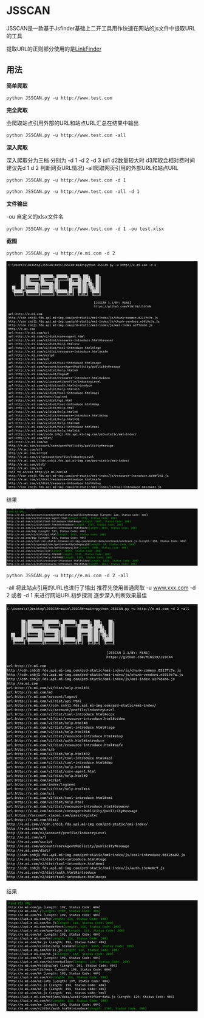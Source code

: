 # JSSCAN

JSSCAN是一款基于Jsfinder基础上二开工具用作快速在网站的js文件中提取URL的工具

提取URL的正则部分使用的是[LinkFinder](https://github.com/GerbenJavado/LinkFinder)



## 用法

**简单爬取**

```
python JSSCAN.py -u http://www.test.com
```

**完全爬取**

会爬取站点引用外部的URL和站点URL汇总在结果中输出
```
python JSSCAN.py -u http://www.test.com -all
```

**深入爬取**

深入爬取分为三档 分别为 -d 1  -d 2 -d 3 (d1 d2数量较大时 d3爬取会相对费时间 建议先d 1 d 2 判断网页URL情况) -all爬取网页引用的外部URL和站点URL
```
python JSSCAN.py -u http://www.test.com -d 1
```

```
python JSSCAN.py -u http://www.test.com -all -d 1
```

**文件输出**

-ou 自定义的xlsx文件名

```
python JSSCAN.py -u http://www.test.com -d 1 -ou test.xlsx
```

**截图**

```
python JSSCAN.py -u http://e.mi.com -d 2
```

![image](https://github.com/MiNi39/JSSCAN/blob/main/img/1.jpg)

结果

![image](https://github.com/MiNi39/JSSCAN/blob/main/img/2.jpg)

```
python JSSCAN.py -u http://e.mi.com -d 2 -all
```

-all 将此站点引用的URL也进行了输出 推荐先使用普通爬取 -u www.xxx.com -d 2 或者 -d 1  来进行网站URL初步探测 逐步深入判断效果最佳

![image](https://github.com/MiNi39/JSSCAN/blob/main/img/3.jpg)

结果

![image](https://github.com/MiNi39/JSSCAN/blob/main/img/4.jpg)



